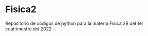# Fisica2

Repositorio de códigos de python para la materia Física 2B del 1er cuatrimestre del 2022. 
